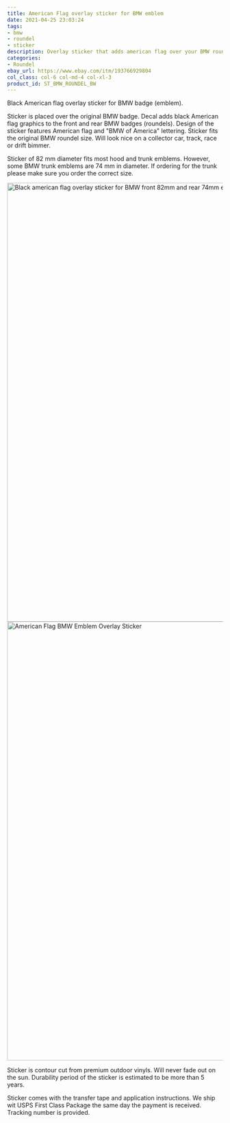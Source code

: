 ```yaml
---
title: American Flag overlay sticker for BMW emblem
date: 2021-04-25 23:03:24
tags:
- bmw
- roundel
- sticker
description: Overlay sticker that adds american flag over your BMW roundel emblem. Sticker features BMW of America lettering on the bottom.
categories:
- Roundel
ebay_url: https://www.ebay.com/itm/193766929804
col_class: col-6 col-md-4 col-xl-3
product_id: ST_BMW_ROUNDEL_BW
---
```


Black American flag overlay sticker for BMW badge (emblem).

<!-- more -->

Sticker is placed over the original BMW badge. Decal adds black American flag graphics to the front and rear BMW badges (roundels). Design of the sticker features American flag and "BMW of America" lettering. Sticker fits the original BMW roundel size. Will look nice on a collector car, track, race or drift bimmer.

Sticker of 82 mm diameter fits most hood and trunk emblems. However, some BMW trunk emblems are 74 mm in diameter. If ordering for the trunk please make sure you order the correct size.

<div class="row">
    <div class="col-12 col-md-6">
        <img class="content-image" src="black-flag-roundel-bmw-sticker.jpg" alt="Black american flag overlay sticker for BMW front 82mm and rear 74mm emblems" width="1024" height="1024"/>
    </div>
    <div class="col-12 col-md-6">
        <img class="content-image" src="black-bmw-of-america-roundel-sticker.jpg" alt="American Flag BMW Emblem Overlay Sticker" width="1024" height="1024"/>    
    </div>
</div>

Sticker is contour cut from premium outdoor vinyls. Will never fade out on the sun. Durability period of the sticker is estimated to be more than 5 years.

Sticker comes with the transfer tape and application instructions. We ship wit USPS First Class Package the same day the payment is received. Tracking number is provided.